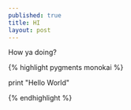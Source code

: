 ```yaml
---
published: true
title: HI
layout: post
---
```


How ya doing?

{% highlight pygments monokai %}

print "Hello World"

{% endhighlight %}
